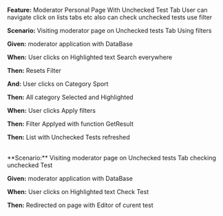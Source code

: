 **Feature:** Moderator Personal Page With Unchecked Test Tab User can navigate click on lists tabs etc also can check unchecked tests use filter 

**Scenario:** Visiting moderator page on Unchecked tests Tab Using filters

**Given:** moderator application with DataBase 

**When:** User clicks on Highlighted text Search everywhere

**Then:** Resets Filter

**And:** User clicks on Category Sport
 
**Then:** All category Selected and Highlighted 

**When:** User clicks Apply filters

**Then:** Filter Applyed with function GetResult

**Then:** List with Unchecked Tests refreshed

<br>
**Scenario:** Visiting moderator page on Unchecked tests Tab checking unchecked Test 

**Given:** moderator application with DataBase 

**When:** User clicks on Highlighted text Check Test

**Then:** Redirected on page with Editor of curent test